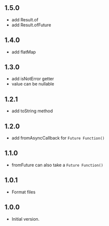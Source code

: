 ## 1.5.0

- add Result.of
- add Result.ofFuture

## 1.4.0

- add flatMap
 
## 1.3.0

- add isNotError getter
- value can be nullable

## 1.2.1

- add toString method

## 1.2.0

- add fromAsyncCallback for `Future Function()`

## 1.1.0

- fromFuture can also take a `Future Function()`

## 1.0.1

- Format files

## 1.0.0

- Initial version.
